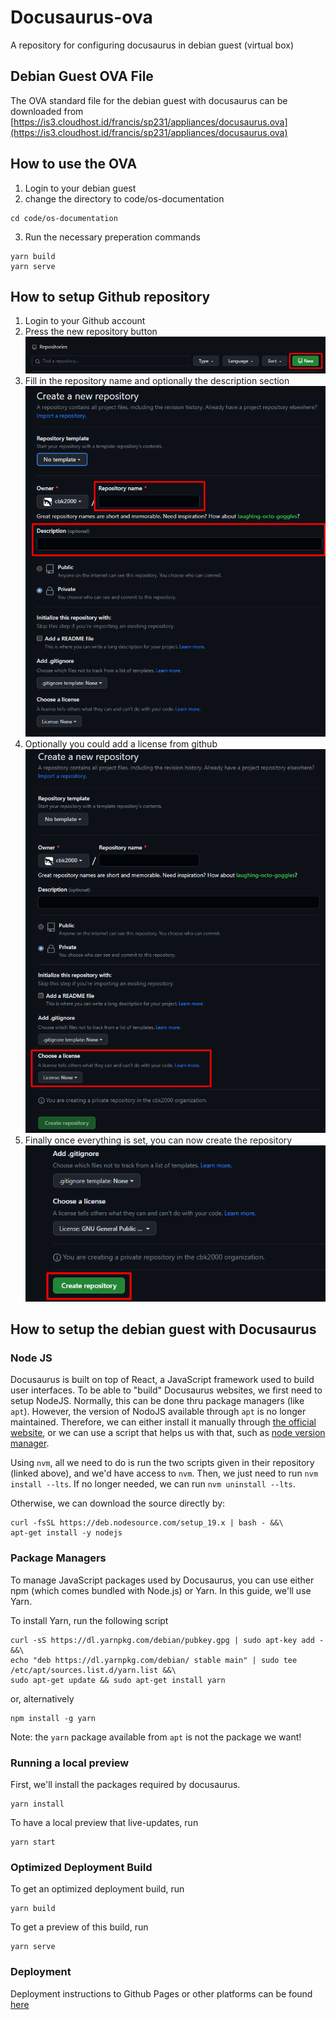 # Docusaurus-ova
A repository for configuring docusaurus in debian guest (virtual box)

## Debian Guest OVA File
The OVA standard file for the debian guest with docusaurus can be downloaded from
[https://is3.cloudhost.id/francis/sp231/appliances/docusaurus.ova](https://is3.cloudhost.id/francis/sp231/appliances/docusaurus.ova)

## How to use the OVA
1. Login to your debian guest
2. change the directory to code/os-documentation
```
cd code/os-documentation
```
3. Run the necessary preperation commands
```
yarn build
yarn serve
```

## How to setup Github repository
1. Login to your Github account
2. Press the new repository button
![new repository](/img/new-repository.png)
3. Fill in the repository name and optionally the description section
![repo name](/img/name-desc.png)
4. Optionally you could add a license from github
![license](/img/license.png)
5. Finally once everything is set, you can now create the repository
![create](/img/create.png)

## How to setup the debian guest with Docusaurus

### Node JS
Docusaurus is built on top of React, a JavaScript framework used to build user interfaces. 
To be able to "build" Docusaurus websites, we first need to setup NodeJS.
Normally, this can be done thru package managers (like `apt`). However, the version of NodoJS available through `apt` is no longer maintained. Therefore, we can either install it manually through [the official website](https://nodejs.org/en/download), or we can use a script that helps us with that, such as [node version manager](https://github.com/nvm-sh/nvm#install--update-script).

Using `nvm`, all we need to do is run the two scripts given in their repository (linked above), and we'd have access to `nvm`. Then, we just need to run `nvm install --lts`. If no longer needed, we can run `nvm uninstall --lts`.

Otherwise, we can download the source directly by:
```
curl -fsSL https://deb.nodesource.com/setup_19.x | bash - &&\
apt-get install -y nodejs
```
### Package Managers
To manage JavaScript packages used by Docusaurus, you can use either npm (which comes bundled with Node.js) or Yarn. In this guide, we'll use Yarn. 

To install Yarn, run the following script
```
curl -sS https://dl.yarnpkg.com/debian/pubkey.gpg | sudo apt-key add - &&\
echo "deb https://dl.yarnpkg.com/debian/ stable main" | sudo tee /etc/apt/sources.list.d/yarn.list &&\
sudo apt-get update && sudo apt-get install yarn
```
or, alternatively
```
npm install -g yarn
```
Note: the `yarn` package available from `apt` is not the package we want!

### Running a local preview
First, we'll install the packages required by docusaurus.
```
yarn install
```
To have a local preview that live-updates, run
```
yarn start
```

### Optimized Deployment Build
To get an optimized deployment build, run
```
yarn build
```
To get a preview of this build, run
```
yarn serve
```

### Deployment
Deployment instructions to Github Pages or other platforms can be found [here](https://docusaurus.io/docs/deployment)
